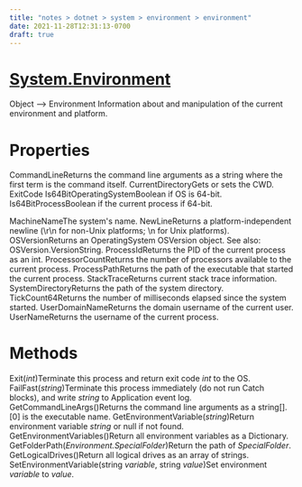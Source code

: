 ```yaml
---
title: "notes > dotnet > system > environment > environment"
date: 2021-11-28T12:31:13-0700
draft: true
---
```

# [System.Environment](https://docs.microsoft.com/en-us/dotnet/api/system.environment?view=net-6.0)
Object –> Environment
Information about and manipulation of the current environment and platform.

# Properties
CommandLineReturns the command line arguments as a string where the first term is the command itself.
CurrentDirectoryGets or sets the CWD.
ExitCode
Is64BitOperatingSystemBoolean if OS is 64-bit.
Is64BitProcessBoolean if the current process if 64-bit.

MachineNameThe system's name.
NewLineReturns a platform-independent newline (\r\n for non-Unix platforms; \n for Unix platforms).
OSVersionReturns an OperatingSystem OSVersion object. See also: OSVersion.VersionString.
ProcessIdReturns the PID of the current process as an int.
ProcessorCountReturns the number of processors available to the current process.
ProcessPathReturns the path of the executable that started the current process.
StackTraceReturns current stack trace information.
SystemDirectoryReturns the path of the system directory.
TickCount64Returns the number of milliseconds elapsed since the system started.
UserDomainNameReturns the domain username of the current user.
UserNameReturns the username of the current process.

# Methods
Exit(*int*)Terminate this process and return exit code *int* to the OS.
FailFast(*string*)Terminate this process immediately (do not run Catch blocks), and write *string* to Application
event log.
GetCommandLineArgs()Returns the command line arguments as a string[]. [0] is the executable name.
GetEnvironmentVariable(*string*)Return environment variable *string* or null if not found.
GetEnvironmentVariables()Return all environment variables as a Dictionary.
GetFolderPath(*Environment.SpecialFolder*)Return the path of *SpecialFolder*.
GetLogicalDrives()Return all logical drives as an array of strings.
SetEnvironmentVariable(string *variable*, string *value*)Set environment *variable* to *value*.